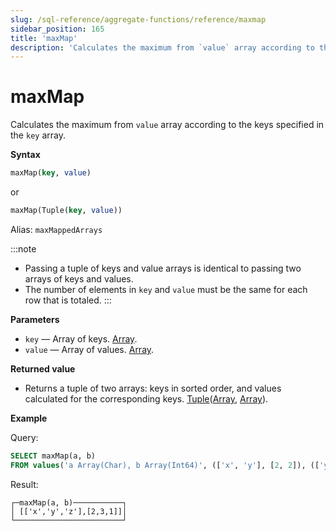 ```yaml
---
slug: /sql-reference/aggregate-functions/reference/maxmap
sidebar_position: 165
title: 'maxMap'
description: 'Calculates the maximum from `value` array according to the keys specified in the `key` array.'
---
```


# maxMap

Calculates the maximum from `value` array according to the keys specified in the `key` array.

**Syntax**

```sql
maxMap(key, value)
```
or
```sql
maxMap(Tuple(key, value))
```

Alias: `maxMappedArrays`

:::note
- Passing a tuple of keys and value arrays is identical to passing two arrays of keys and values.
- The number of elements in `key` and `value` must be the same for each row that is totaled.
:::

**Parameters**

- `key` — Array of keys. [Array](../../data-types/array.md).
- `value` — Array of values. [Array](../../data-types/array.md).

**Returned value**

- Returns a tuple of two arrays: keys in sorted order, and values calculated for the corresponding keys. [Tuple](../../data-types/tuple.md)([Array](../../data-types/array.md), [Array](../../data-types/array.md)).

**Example**

Query:

``` sql
SELECT maxMap(a, b)
FROM values('a Array(Char), b Array(Int64)', (['x', 'y'], [2, 2]), (['y', 'z'], [3, 1]))
```

Result:

``` text
┌─maxMap(a, b)───────────┐
│ [['x','y','z'],[2,3,1]]│
└────────────────────────┘
```
